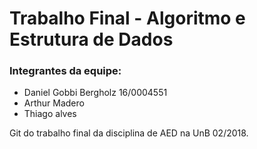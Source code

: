 # Trabalho Final - Algoritmo e Estrutura de Dados

### Integrantes da equipe:
- Daniel Gobbi Bergholz 16/0004551
- Arthur Madero 
- Thiago alves 

Git do trabalho final da disciplina de AED na UnB 02/2018.

